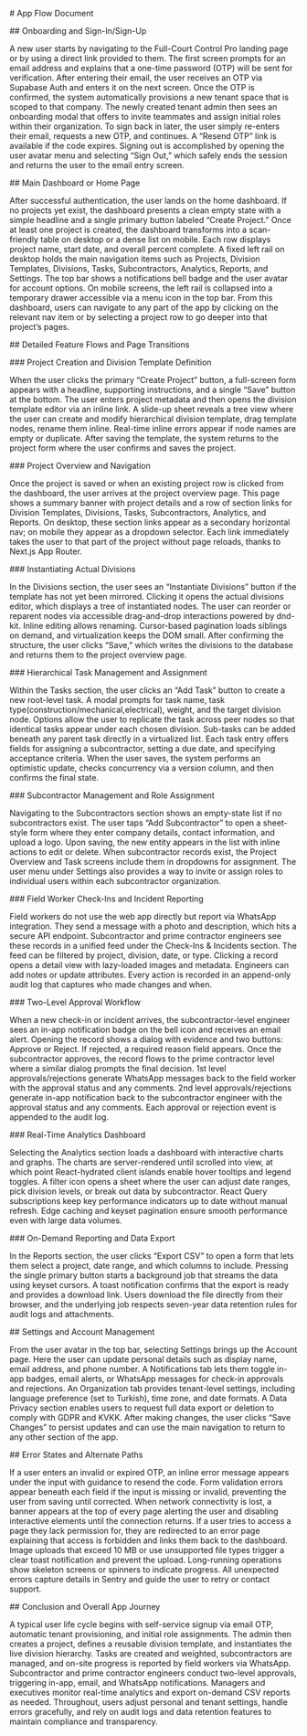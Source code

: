\# App Flow Document

\#\# Onboarding and Sign-In/Sign-Up

A new user starts by navigating to the Full-Court Control Pro landing page or by using a direct link provided to them. The first screen prompts for an email address and explains that a one-time password (OTP) will be sent for verification. After entering their email, the user receives an OTP via Supabase Auth and enters it on the next screen. Once the OTP is confirmed, the system automatically provisions a new tenant space that is scoped to that company. The newly created tenant admin then sees an onboarding modal that offers to invite teammates and assign initial roles within their organization. To sign back in later, the user simply re-enters their email, requests a new OTP, and continues. A “Resend OTP” link is available if the code expires. Signing out is accomplished by opening the user avatar menu and selecting “Sign Out,” which safely ends the session and returns the user to the email entry screen.

\#\# Main Dashboard or Home Page

After successful authentication, the user lands on the home dashboard. If no projects yet exist, the dashboard presents a clean empty state with a simple headline and a single primary button labeled “Create Project.” Once at least one project is created, the dashboard transforms into a scan-friendly table on desktop or a dense list on mobile. Each row displays project name, start date, and overall percent complete. A fixed left rail on desktop holds the main navigation items such as Projects, Division Templates, Divisions, Tasks, Subcontractors, Analytics, Reports, and Settings. The top bar shows a notifications bell badge and the user avatar for account options. On mobile screens, the left rail is collapsed into a temporary drawer accessible via a menu icon in the top bar. From this dashboard, users can navigate to any part of the app by clicking on the relevant nav item or by selecting a project row to go deeper into that project’s pages.

\#\# Detailed Feature Flows and Page Transitions

\#\#\# Project Creation and Division Template Definition

When the user clicks the primary “Create Project” button, a full-screen form appears with a headline, supporting instructions, and a single “Save” button at the bottom. The user enters project metadata and then opens the division template editor via an inline link. A slide-up sheet reveals a tree view where the user can create and modify hierarchical division template, drag template nodes, rename them inline. Real-time inline errors appear if node names are empty or duplicate. After saving the template, the system returns to the project form where the user confirms and saves the project.

\#\#\# Project Overview and Navigation

Once the project is saved or when an existing project row is clicked from the dashboard, the user arrives at the project overview page. This page shows a summary banner with project details and a row of section links for Division Templates, Divisions, Tasks, Subcontractors, Analytics, and Reports. On desktop, these section links appear as a secondary horizontal nav; on mobile they appear as a dropdown selector. Each link immediately takes the user to that part of the project without page reloads, thanks to Next.js App Router.

\#\#\# Instantiating Actual Divisions

In the Divisions section, the user sees an “Instantiate Divisions” button if the template has not yet been mirrored. Clicking it opens the actual divisions editor, which displays a tree of instantiated nodes. The user can reorder or reparent nodes via accessible drag-and-drop interactions powered by dnd-kit. Inline editing allows renaming. Cursor-based pagination loads siblings on demand, and virtualization keeps the DOM small. After confirming the structure, the user clicks “Save,” which writes the divisions to the database and returns them to the project overview page.

\#\#\# Hierarchical Task Management and Assignment

Within the Tasks section, the user clicks an “Add Task” button to create a new root-level task. A modal prompts for task name, task type(construction/mechanical,electrical), weight, and the target division node. Options allow the user to replicate the task across peer nodes so that identical tasks appear under each chosen division. Sub-tasks can be added beneath any parent task directly in a virtualized list. Each task entry offers fields for assigning a subcontractor, setting a due date, and specifying acceptance criteria. When the user saves, the system performs an optimistic update, checks concurrency via a version column, and then confirms the final state.

\#\#\# Subcontractor Management and Role Assignment

Navigating to the Subcontractors section shows an empty-state list if no subcontractors exist. The user taps “Add Subcontractor” to open a sheet-style form where they enter company details, contact information, and upload a logo. Upon saving, the new entity appears in the list with inline actions to edit or delete. When subcontractor records exist, the Project Overview and Task screens include them in dropdowns for assignment. The user menu under Settings also provides a way to invite or assign roles to individual users within each subcontractor organization.

\#\#\# Field Worker Check-Ins and Incident Reporting

Field workers do not use the web app directly but report via WhatsApp integration. They send a message with a photo and description, which hits a secure API endpoint. Subcontractor and prime contractor engineers see these records in a unified feed under the Check-Ins & Incidents section. The feed can be filtered by project, division, date, or type. Clicking a record opens a detail view with lazy-loaded images and metadata. Engineers can add notes or update attributes. Every action is recorded in an append-only audit log that captures who made changes and when.

\#\#\# Two-Level Approval Workflow

When a new check-in or incident arrives, the subcontractor-level engineer sees an in-app notification badge on the bell icon and receives an email alert. Opening the record shows a dialog with evidence and two buttons: Approve or Reject. If rejected, a required reason field appears. Once the subcontractor approves, the record flows to the prime contractor level where a similar dialog prompts the final decision. 1st level approvals/rejections generate WhatsApp messages back to the field worker with the approval status and any comments. 2nd level approvals/rejections generate in-app notification back to the subcontractor engineer with the approval status and any comments. Each approval or rejection event is appended to the audit log.

\#\#\# Real-Time Analytics Dashboard

Selecting the Analytics section loads a dashboard with interactive charts and graphs. The charts are server-rendered until scrolled into view, at which point React-hydrated client islands enable hover tooltips and legend toggles. A filter icon opens a sheet where the user can adjust date ranges, pick division levels, or break out data by subcontractor. React Query subscriptions keep key performance indicators up to date without manual refresh. Edge caching and keyset pagination ensure smooth performance even with large data volumes.

\#\#\# On-Demand Reporting and Data Export

In the Reports section, the user clicks “Export CSV” to open a form that lets them select a project, date range, and which columns to include. Pressing the single primary button starts a background job that streams the data using keyset cursors. A toast notification confirms that the export is ready and provides a download link. Users download the file directly from their browser, and the underlying job respects seven-year data retention rules for audit logs and attachments.

\#\# Settings and Account Management

From the user avatar in the top bar, selecting Settings brings up the Account page. Here the user can update personal details such as display name, email address, and phone number. A Notifications tab lets them toggle in-app badges, email alerts, or WhatsApp messages for check-in approvals and rejections. An Organization tab provides tenant-level settings, including language preference (set to Turkish), time zone, and date formats. A Data Privacy section enables users to request full data export or deletion to comply with GDPR and KVKK. After making changes, the user clicks “Save Changes” to persist updates and can use the main navigation to return to any other section of the app.

\#\# Error States and Alternate Paths

If a user enters an invalid or expired OTP, an inline error message appears under the input with guidance to resend the code. Form validation errors appear beneath each field if the input is missing or invalid, preventing the user from saving until corrected. When network connectivity is lost, a banner appears at the top of every page alerting the user and disabling interactive elements until the connection returns. If a user tries to access a page they lack permission for, they are redirected to an error page explaining that access is forbidden and links them back to the dashboard. Image uploads that exceed 10 MB or use unsupported file types trigger a clear toast notification and prevent the upload. Long-running operations show skeleton screens or spinners to indicate progress. All unexpected errors capture details in Sentry and guide the user to retry or contact support.

\#\# Conclusion and Overall App Journey

A typical user life cycle begins with self-service signup via email OTP, automatic tenant provisioning, and initial role assignments. The admin then creates a project, defines a reusable division template, and instantiates the live division hierarchy. Tasks are created and weighted, subcontractors are managed, and on-site progress is reported by field workers via WhatsApp. Subcontractor and prime contractor engineers conduct two-level approvals, triggering in-app, email, and WhatsApp notifications. Managers and executives monitor real-time analytics and export on-demand CSV reports as needed. Throughout, users adjust personal and tenant settings, handle errors gracefully, and rely on audit logs and data retention features to maintain compliance and transparency.  
